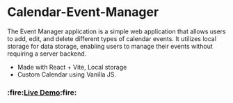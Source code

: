 # Calendar-Event-Manager

The Event Manager application is a simple web application that allows users to add, edit, and delete different types of calendar events. It utilizes local storage for data storage, enabling users to manage their events without requiring a server backend.

- Made with React + Vite, Local storage
- Custom Calendar using Vanilla JS.

<h3>:fire:<a href="https://srk-calendar-event-manager.netlify.app/" target="_blank"><b>Live Demo</b></a>:fire:</h3>
